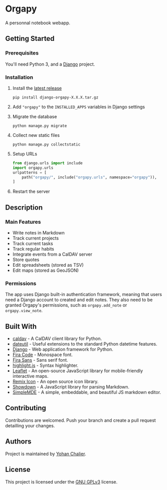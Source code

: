 # Orgapy

A personnal notebook webapp.

## Getting Started

### Prerequisites

You'll need Python 3, and a [Django](https://www.djangoproject.com/) project.

### Installation

1. Install the [latest release](https://github.com/ychalier/orgapy/releases/latest)
    ```console
    pip install django-orgapy-X.X.X.tar.gz
    ```
2. Add `"orgapy"` to the `INSTALLED_APPS` variables in Django settings
3. Migrate the database
    ```console
    python manage.py migrate
    ```
4. Collect new static files
    ```console
    python manage.py collectstatic
    ```
5. Setup URLs

    ```python
    from django.urls import include
    import orgapy.urls
    urlpatterns = [
        path("orgapy/", include("orgapy.urls", namespace="orgapy")),
    ]
    ```
6. Restart the server

## Description

### Main Features

- Write notes in Markdown
- Track current projects
- Track current tasks
- Track regular habits
- Integrate events from a CalDAV server
- Store quotes
- Edit spreadsheets (stored as TSV)
- Edit maps (stored as GeoJSON)

### Permissions

The app uses Django built-in authentication framework, meaning that users need a Django account to created and edit notes. They also need to be granted Orgapy's permissions, such as `orgapy.add_note` or `orgapy.view_note`.

## Built With

- [caldav](https://pypi.org/project/caldav/) - A CalDAV client library for Python.
- [dateutil](https://pypi.org/project/python-dateutil/) - Useful extensions to the standard Python datetime features.
- [Django](https://www.djangoproject.com/) - Web application framework for Python.
- [Fira Code](https://docs.xz.style/fonts/fira/fira-code) - Monospace font.
- [Fira Sans](https://docs.xz.style/fonts/fira/fira-sans) - Sans serif font.
- [highlight.js](https://highlightjs.org/) - Syntax highlighter.
- [Leaflet](https://leafletjs.com/) - An open-source JavaScript library for mobile-friendly interactive maps.
- [Remix Icon](https://remixicon.com/) - An open source icon library.
- [Showdown](https://showdownjs.com/) - A JavaScript library for parsing Markdown.
- [SimpleMDE](https://simplemde.com/) - A simple, embeddable, and beautiful JS markdown editor.

## Contributing

Contributions are welcomed. Push your branch and create a pull request detailling your changes.

## Authors

Project is maintained by [Yohan Chalier](https://chalier.fr).

## License

This project is licensed under the [GNU GPLv3](LICENSE) license.

